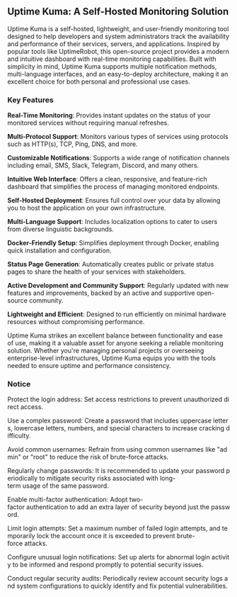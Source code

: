 ## Uptime Kuma: A Self-Hosted Monitoring Solution

Uptime Kuma is a self-hosted, lightweight, and user-friendly monitoring tool designed to help developers and system administrators track the availability and performance of their services, servers, and applications. Inspired by popular tools like UptimeRobot, this open-source project provides a modern and intuitive dashboard with real-time monitoring capabilities. Built with simplicity in mind, Uptime Kuma supports multiple notification methods, multi-language interfaces, and an easy-to-deploy architecture, making it an excellent choice for both personal and professional use cases.

### Key Features

**Real-Time Monitoring**: Provides instant updates on the status of your monitored services without requiring manual refreshes.

**Multi-Protocol Support**: Monitors various types of services using protocols such as HTTP(s), TCP, Ping, DNS, and more.

**Customizable Notifications**: Supports a wide range of notification channels including email, SMS, Slack, Telegram, Discord, and many others.

**Intuitive Web Interface**: Offers a clean, responsive, and feature-rich dashboard that simplifies the process of managing monitored endpoints.

**Self-Hosted Deployment**: Ensures full control over your data by allowing you to host the application on your own infrastructure.

**Multi-Language Support**: Includes localization options to cater to users from diverse linguistic backgrounds.

**Docker-Friendly Setup**: Simplifies deployment through Docker, enabling quick installation and configuration.

**Status Page Generation**: Automatically creates public or private status pages to share the health of your services with stakeholders.

**Active Development and Community Support**: Regularly updated with new features and improvements, backed by an active and supportive open-source community.

**Lightweight and Efficient**: Designed to run efficiently on minimal hardware resources without compromising performance.

Uptime Kuma strikes an excellent balance between functionality and ease of use, making it a valuable asset for anyone seeking a reliable monitoring solution. Whether you're managing personal projects or overseeing enterprise-level infrastructures, Uptime Kuma equips you with the tools needed to ensure uptime and performance consistency.

### Notice

Protect the login address: Set access restrictions to prevent unauthorized direct access.
    
Use a complex password: Create a password that includes uppercase letters, lowercase letters, numbers, and special characters to increase cracking difficulty.
    
Avoid common usernames: Refrain from using common usernames like "admin" or "root" to reduce the risk of brute-force attacks.
    
Regularly change passwords: It is recommended to update your password periodically to mitigate security risks associated with long-term usage of the same password.
    
Enable multi-factor authentication: Adopt two-factor authentication to add an extra layer of security beyond just the password.
    
Limit login attempts: Set a maximum number of failed login attempts, and temporarily lock the account once it is exceeded to prevent brute-force attacks.
    
Configure unusual login notifications: Set up alerts for abnormal login activity to be informed and respond promptly to potential security issues.
    
Conduct regular security audits: Periodically review account security logs and system configurations to quickly identify and fix potential vulnerabilities.
        